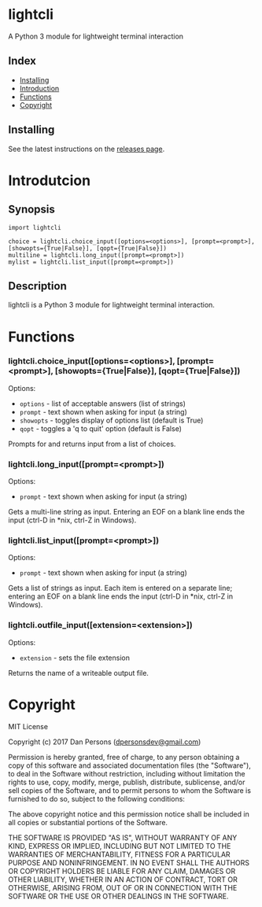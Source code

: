 # lightcli
A Python 3 module for lightweight terminal interaction

## Index
- [Installing](#installing)
- [Introduction](#introduction)
- [Functions](#functions)
- [Copyright](#copyright)

## Installing
See the latest instructions on the [releases page](https://github.com/dogoncouch/lightcli/releases).


# Introdutcion

## Synopsis
    import lightcli
    
    choice = lightcli.choice_input([options=<options>], [prompt=<prompt>], [showopts={True|False}], [qopt={True|False}])
    multiline = lightcli.long_input([prompt=<prompt>])
    mylist = lightcli.list_input([prompt=<prompt>])

## Description
lightcli is a Python 3 module for lightweight terminal interaction.


# Functions

### lightcli.choice\_input([options=\<options\>], [prompt=\<prompt\>], [showopts={True|False}], [qopt={True|False}])

Options:
- `` options `` - list of acceptable answers (list of strings)
- `` prompt `` - text shown when asking for input (a string)
- `` showopts `` - toggles display of options list (default is True)
- `` qopt `` - toggles a 'q to quit' option (default is False)

Prompts for and returns input from a list of choices.

### lightcli.long\_input([prompt=\<prompt\>])

Options:
- `` prompt `` - text shown when asking for input (a string)

Gets a multi-line string as input. Entering an EOF on a blank line ends the input (ctrl-D in \*nix, ctrl-Z in Windows).

### lightcli.list\_input([prompt=\<prompt\>])

Options:
- `` prompt `` - text shown when asking for input (a string)

Gets a list of strings as input. Each item is entered on a separate line; entering an EOF on a blank line ends the input (ctrl-D in \*nix, ctrl-Z in Windows).

### lightcli.outfile\_input([extension=\<extension\>])

Options:
- `` extension `` - sets the file extension

Returns the name of a writeable output file.


# Copyright
MIT License

Copyright (c) 2017 Dan Persons (dpersonsdev@gmail.com)

Permission is hereby granted, free of charge, to any person obtaining a copy
of this software and associated documentation files (the "Software"), to deal
in the Software without restriction, including without limitation the rights
to use, copy, modify, merge, publish, distribute, sublicense, and/or sell
copies of the Software, and to permit persons to whom the Software is
furnished to do so, subject to the following conditions:

The above copyright notice and this permission notice shall be included in all
copies or substantial portions of the Software.

THE SOFTWARE IS PROVIDED "AS IS", WITHOUT WARRANTY OF ANY KIND, EXPRESS OR
IMPLIED, INCLUDING BUT NOT LIMITED TO THE WARRANTIES OF MERCHANTABILITY,
FITNESS FOR A PARTICULAR PURPOSE AND NONINFRINGEMENT. IN NO EVENT SHALL THE
AUTHORS OR COPYRIGHT HOLDERS BE LIABLE FOR ANY CLAIM, DAMAGES OR OTHER
LIABILITY, WHETHER IN AN ACTION OF CONTRACT, TORT OR OTHERWISE, ARISING FROM,
OUT OF OR IN CONNECTION WITH THE SOFTWARE OR THE USE OR OTHER DEALINGS IN THE
SOFTWARE.
